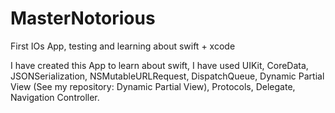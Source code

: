 # MasterNotorious
First IOs App, testing and learning about swift + xcode

I have created this App to learn about swift, I have used UIKit, CoreData, JSONSerialization, NSMutableURLRequest,
DispatchQueue, Dynamic Partial View (See my repository: Dynamic Partial View), Protocols, Delegate, Navigation Controller.
